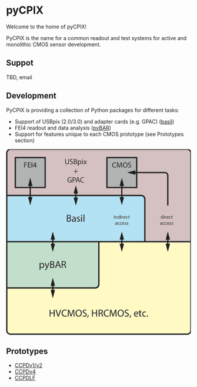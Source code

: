 # pyCPIX

Welcome to the home of pyCPIX!

PyCPIX is the name for a common readout and test systems for active and monolithic CMOS sensor development.

## Suppot

TBD, email

## Development

PyCPIX is providing a collection of Python packages for different tasks:
- Support of USBpix (2.0/3.0) and adapter cards (e.g. GPAC) ([basil](https://github.com/SiLab-Bonn/basil))
- FEI4 readout and data analysis ([pyBAR](https://github.com/SiLab-Bonn/pyBAR))
- Support for features unique to each CMOS prototype (see Prototypes section)

![pyCPIX Structure](https://github.com/SiLab-Bonn/pyCPIX/blob/master/images/pyCPIX.png)

## Prototypes

- [CCPDv1/v2](https://silab-redmine.physik.uni-bonn.de/projects/hcmos)
- [CCPDv4](https://github.com/SiLab-Bonn/CCPDv4)
- [CCPDLF](https://silab-redmine.physik.uni-bonn.de/projects/ccpdlf)
